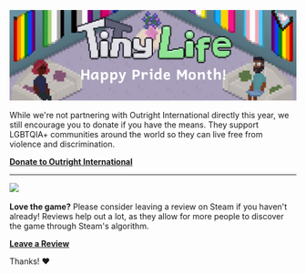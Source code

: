 ![](media/news/Pride.png)

While we're not partnering with Outright International directly this year, we still encourage you to donate if you have the means. They support LGBTQIA+ communities around the world so they can live free from violence and discrimination.

**[Donate to Outright International](https://outrightinternational.org/take-action/give)**

---

![](media/news/PostReview.png)

**Love the game?** Please consider leaving a review on Steam if you haven't already! Reviews help out a lot, as they allow for more people to discover the game through Steam's algorithm.

**[Leave a Review](https://store.steampowered.com/app/1651490/Tiny_Life/)**

Thanks! ❤️
